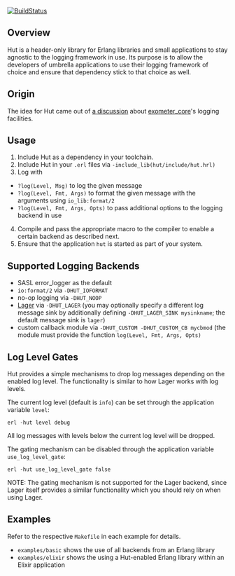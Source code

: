 [![BuildStatus](https://travis-ci.org/tolbrino/hut.svg?branch=master)](https://travis-ci.org/tolbrino/hut)

Overview
--------

Hut is a header-only library for Erlang libraries and small applications to
stay agnostic to the logging framework in use. Its purpose is to allow the
developers of umbrella applications to use their logging framework of choice
and ensure that dependency stick to that choice as well.

Origin
------

The idea for Hut came out of [a
discussion](https://github.com/Feuerlabs/exometer_core/issues/57) about
[exometer_core](https://github.com/Feuerlabs/exometer_core)'s logging
facilities.

Usage
-----

1. Include Hut as a dependency in your toolchain.
2. Include Hut in your `.erl` files via `-include_lib(hut/include/hut.hrl)`
3. Log with
  - `?log(Level, Msg)` to log the given message
  - `?log(Level, Fmt, Args)` to format the given message with the arguments using `io_lib:format/2`
  - `?log(Level, Fmt, Args, Opts)` to pass additional options to the logging backend in use
4. Compile and pass the appropriate macro to the compiler to enable a certain backend as described next.
5. Ensure that the application `hut` is started as part of your system.

Supported Logging Backends
--------------------------

- SASL error_logger as the default
- `io:format/2` via `-DHUT_IOFORMAT`
- no-op logging via `-DHUT_NOOP`
- [Lager](https://github.com/basho/lager) via `-DHUT_LAGER` (you may optionally specify a different log message sink by additionally defining `-DHUT_LAGER_SINK mysinkname`; the default message sink is `lager`)
- custom callback module via `-DHUT_CUSTOM -DHUT_CUSTOM_CB mycbmod` (the module must provide the function `log(Level, Fmt, Args, Opts)`

Log Level Gates
---------------

Hut provides a simple mechanisms to drop log messages depending on the enabled
log level. The functionality is similar to how Lager works with log levels.

The current log level (default is `info`) can be set through the application variable `level`:

```shell
erl -hut level debug
```

All log messages with levels below the current log level will be dropped.

The gating mechanism can be disabled through the application variable `use_log_level_gate`:

```shell
erl -hut use_log_level_gate false
```

NOTE: The gating mechanism is not supported for the Lager backend, since Lager
itself provides a similar functionality which you should rely on when using
Lager.

Examples
--------

Refer to the respective `Makefile` in each example for details.

- `examples/basic` shows the use of all backends from an Erlang library
- `examples/elixir` shows the using a Hut-enabled Erlang library within an Elixir application
